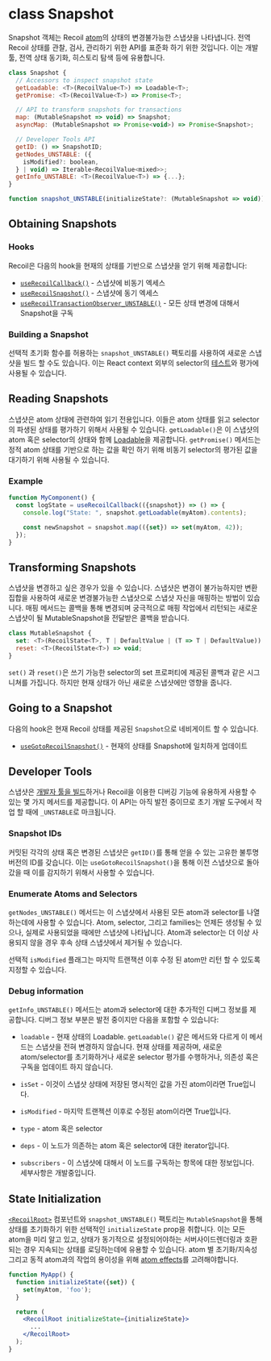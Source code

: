 # class Snapshot

Snapshot 객체는 Recoil [atom](/docs/api-reference/core/atom)의 상태의 변경불가능한 스냅샷을 나타냅니다. 전역 Recoil 상태를 관찰, 검사, 관리하기 위한 API를 표준화 하기 위한 것입니다. 이는 개발툴, 전역 상태 동기화, 히스토리 탐색 등에 유용합니다.

```jsx
class Snapshot {
  // Accessors to inspect snapshot state
  getLoadable: <T>(RecoilValue<T>) => Loadable<T>;
  getPromise: <T>(RecoilValue<T>) => Promise<T>;

  // API to transform snapshots for transactions
  map: (MutableSnapshot => void) => Snapshot;
  asyncMap: (MutableSnapshot => Promise<void>) => Promise<Snapshot>;

  // Developer Tools API
  getID: () => SnapshotID;
  getNodes_UNSTABLE: ({
    isModified?: boolean,
  } | void) => Iterable<RecoilValue<mixed>>;
  getInfo_UNSTABLE: <T>(RecoilValue<T>) => {...};
}

function snapshot_UNSTABLE(initializeState?: (MutableSnapshot => void)): Snapshot
```

## Obtaining Snapshots

### Hooks

Recoil은 다음의 hook을 현재의 상태를 기반으로 스냅샷을 얻기 위해 제공합니다:

- [`useRecoilCallback()`](/docs/api-reference/core/useRecoilCallback) - 스냅샷에 비동기 엑세스
- [`useRecoilSnapshot()`](/docs/api-reference/core/useRecoilSnapshot) - 스냅샷에 동기 엑세스
- [`useRecoilTransactionObserver_UNSTABLE()`](/docs/api-reference/core/useRecoilTransactionObserver) - 모든 상태 변경에 대해서 Snapshot을 구독

### Building a Snapshot

선택적 초기화 함수를 허용하는 `snapshot_UNSTABLE()` 팩토리를 사용하여 새로운 스냅샷을 빌드 할 수도 있습니다. 이는 React context 외부의 selector의 [테스트](/docs/guides/testing)와 평가에 사용될 수 있습니다.

## Reading Snapshots

스냅샷은 atom 상태에 관련하여 읽기 전용입니다. 이들은 atom 상태를 읽고 selector의 파생된 상태를 평가하기 위해서 사용될 수 있습니다. `getLoadable()`은 이 스냅샷의 atom 혹은 selector의 상태와 함께 [Loadable](/docs/api-reference/core/Loadable)을 제공합니다. `getPromise()` 메서드는 정적 atom 상태를 기반으로 하는 값을 확인 하기 위해 비동기 selector의 평가된 값을 대기하기 위해 사용될 수 있습니다.

### Example

```jsx
function MyComponent() {
  const logState = useRecoilCallback(({snapshot}) => () => {
    console.log("State: ", snapshot.getLoadable(myAtom).contents);

    const newSnapshot = snapshot.map(({set}) => set(myAtom, 42));
  });
}
```

## Transforming Snapshots

스냅샷을 변경하고 싶은 경우가 있을 수 있습니다. 스냅샷은 변경이 불가능하지만 변환 집합을 사용하여 새로운 변경불가능한 스냅샷으로 스냅샷 자신을 매핑하는 방법이 있습니다. 매핑 메서드는 콜백을 통해 변경되며 궁극적으로 매핑 작업에서 리턴되는 새로운 스냅샷이 될 MutableSnapshot을 전달받은 콜백을 받습니다.

```jsx
class MutableSnapshot {
  set: <T>(RecoilState<T>, T | DefaultValue | (T => T | DefaultValue)) => void;
  reset: <T>(RecoilState<T>) => void;
}
```

`set()` 과 `reset()`은 쓰기 가능한 selector의 set 프로퍼티에 제공된 콜백과 같은 시그니쳐를 가집니다. 하지만 현재 상태가 아닌 새로운 스냅샷에만 영향을 줍니다.

## Going to a Snapshot

다음의 hook은 현재 Recoil 상태를 제공된 `Snapshot`으로 네비게이트 할 수 있습니다.

- [`useGotoRecoilSnapshot()`](/docs/api-reference/core/useGotoRecoilSnapshot) - 현재의 상태를 Snapshot에 일치하게 업데이트

## Developer Tools

스냅샷은 [개발자 툴을 빌드](/docs/guides/dev-tools)하거나 Recoil을 이용한 디버깅 기능에 유용하게 사용할 수 있는 몇 가지 메서드를 제공합니다. 이 API는 아직 발전 중이므로 초기 개발 도구에서 작업 할 때에 `_UNSTABLE`로 마크됩니다.

### Snapshot IDs

커밋된 각각의 상태 혹은 변경된 스냅샷은 `getID()`를 통해 얻을 수 있는 고유한 불투명 버전의 ID를 갖습니다. 이는 `useGotoRecoilSnapshot()`을 통해 이전 스냅샷으로 돌아갔을 때 이를 감지하기 위해서 사용할 수 있습니다.

### Enumerate Atoms and Selectors

`getNodes_UNSTABLE()` 메서드는 이 스냅샷에서 사용된 모든 atom과 selector를 나열하는데에 사용할 수 있습니다. Atom, selector, 그리고 families는 언제든 생성될 수 있으나, 실제로 사용되었을 때에만 스냅샷에 나타납니다. Atom과 selector는 더 이상 사용되지 않을 경우 후속 상태 스냅샷에서 제거될 수 있습니다.

선택적 `isModified` 플래그는 마지막 트랜잭션 이후 수정 된 atom만 리턴 할 수 있도록 지정할 수 있습니다.

### Debug information

`getInfo_UNSTABLE()` 메서드는 atom과 selector에 대한 추가적인 디버그 정보를 제공합니다. 디버그 정보 부분은 발전 중이지만 다음을 포함할 수 있습니다:

- `loadable` - 현재 상태의 Loadable. `getLoadable()` 같은 메서드와 다르게 이 메서드는 스냅샷을 전혀 변경하지 않습니다. 현재 상태를 제공하며, 새로운 atom/selector를 초기화하거나 새로운 selector 평가를 수행하거나, 의존성 혹은 구독을 업데이트 하지 않습니다.
- `isSet` - 이것이 스냅샷 상태에 저장된 명시적인 값을 가진 atom이라면 True입니다.

- `isModified` - 마지막 트랜젝션 이후로 수정된 atom이라면 True입니다.
- `type` - atom 혹은 selector
- `deps` - 이 노드가 의존하는 atom 혹은 selector에 대한 iterator입니다.
- `subscribers` - 이 스냅샷에 대해서 이 노드를 구독하는 항목에 대한 정보입니다. 세부사항은 개발중입니다.

## State Initialization

[`<RecoilRoot>`](/docs/api-reference/core/RecoilRoot) 컴포넌트와 `snapshot_UNSTABLE()` 팩토리는 `MutableSnapshot`을 통해 상태를 초기화하기 위한 선택적인 `initializeState` prop을 취합니다. 이는 모든 atom을 미리 알고 있고, 상태가 동기적으로 설정되어야하는 서버사이드렌더링과 호환되는 경우 지속되는 상태를 로딩하는데에 유용할 수 있습니다. atom 별 초기화/지속성 그리고 동적 atom과의 작업의 용이성을 위해 [atom effects](/docs/guides/atom-effects)를 고려해야합니다.

```jsx
function MyApp() {
  function initializeState({set}) {
    set(myAtom, 'foo');
  }

  return (
    <RecoilRoot initializeState={initializeState}>
      ...
    </RecoilRoot>
  );
}
```


